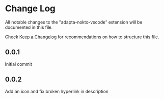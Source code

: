 # Change Log

All notable changes to the "adapta-nokto-vscode" extension will be documented in this file.

Check [Keep a Changelog](http://keepachangelog.com/) for recommendations on how to structure this file.

## 0.0.1

Initial commit

## 0.0.2

Add an icon and fix broken hyperlink in description
